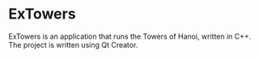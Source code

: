 # ExTowers
ExTowers is an application that runs the Towers of Hanoi, written in C++. The project is written using Qt Creator.
